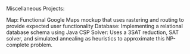 Miscellaneous Projects:

Map: Functional Google Maps mockup that uses rastering and routing to provide expected user functionality 
Database: Implementing a relational database schema using Java
CSP Solver: Uses a 3SAT reduction, SAT solver, and simulated annealing as heuristics to approximate this NP-complete problem.
